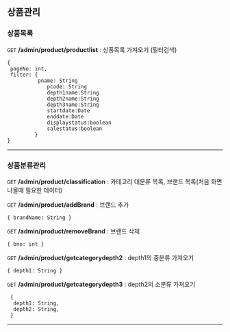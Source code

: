 ## 상품관리


### 상품목록

`GET` **/admin/product/productlist** : 상풍목록 가져오기 (필터검색)
```
{
 pageNo: int,
 filter: {
          pname: String
	         pcode: String
	         depth1name:String
	         depth2name:String
	         depth3name:String
	         startdate:Date
	         enddate:Date
	         displaystatus:boolean
	         salestatus:boolean
         }
}
```


-----------------------------------------
### 상품분류관리

`GET` **/admin/product/classification** : 카테고리 대분류 목록, 브랜드 목록(처음 화면 나올때 필요한 데이터)

`GET` **/admin/product/addBrand** : 브랜드 추가
```
{ brandName: String }
```

`GET` **/admin/product/removeBrand** : 브랜드 삭제
```
{ bno: int }
```

`GET` **/admin/product/getcategorydepth2** : depth1의 중분류 가져오기
```
{ depth1: String }
```

`GET` **/admin/product/getcategorydepth3** : depth2의 소분류 가져오기
```
 {
  depth1: String,
  depth2: String,
 }
```

-----------------------------------------

